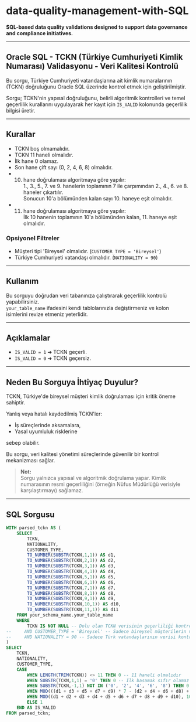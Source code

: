 # data-quality-management-with-SQL

**SQL-based data quality validations designed to support data governance and compliance initiatives.**

---

## Oracle SQL - TCKN (Türkiye Cumhuriyeti Kimlik Numarası) Validasyonu - Veri Kalitesi Kontrolü

Bu sorgu, Türkiye Cumhuriyeti vatandaşlarına ait kimlik numaralarının (TCKN) doğruluğunu Oracle SQL üzerinde kontrol etmek için geliştirilmiştir.

Sorgu; TCKN'nin yapısal doğruluğunu, belirli algoritmik kontrolleri ve temel geçerlilik kurallarını uygulayarak her kayıt için `IS_VALID` kolonunda geçerlilik bilgisi üretir.

---

## Kurallar

- TCKN boş olmamalıdır.
- TCKN 11 haneli olmalıdır.
- İlk hane 0 olamaz.
- Son hane çift sayı (0, 2, 4, 6, 8) olmalıdır.
- 10. hane doğrulaması algoritmaya göre yapılır:  
  1., 3., 5., 7. ve 9. hanelerin toplamının 7 ile çarpımından 2., 4., 6. ve 8. haneler çıkartılır.  
  Sonucun 10'a bölümünden kalan sayı 10. haneye eşit olmalıdır.
- 11. hane doğrulaması algoritmaya göre yapılır:  
  İlk 10 hanenin toplamının 10'a bölümünden kalan, 11. haneye eşit olmalıdır.

### Opsiyonel Filtreler

- Müşteri tipi 'Bireysel' olmalıdır. (`CUSTOMER_TYPE = 'Bireysel'`)
- Türkiye Cumhuriyeti vatandaşı olmalıdır. (`NATIONALITY = 90`)

---

## Kullanım

Bu sorguyu doğrudan veri tabanınıza çalıştırarak geçerlilik kontrolü yapabilirsiniz.  
`your_table_name` ifadesini kendi tablolarınızla değiştirmeniz ve kolon isimlerini revize etmeniz yeterlidir.

---

## Açıklamalar

- `IS_VALID = 1` ➔ TCKN geçerli.
- `IS_VALID = 0` ➔ TCKN geçersiz.

---

## Neden Bu Sorguya İhtiyaç Duyulur?

TCKN, Türkiye'de bireysel müşteri kimlik doğrulaması için kritik öneme sahiptir.

Yanlış veya hatalı kaydedilmiş TCKN'ler:

- İş süreçlerinde aksamalara,
- Yasal uyumluluk risklerine

sebep olabilir.

Bu sorgu, veri kalitesi yönetimi süreçlerinde güvenilir bir kontrol mekanizması sağlar.

> **Not:**  
> Sorgu yalnızca yapısal ve algoritmik doğrulama yapar. Kimlik numarasının resmi geçerliliğini (örneğin Nüfus Müdürlüğü verisiyle karşılaştırmayı) sağlamaz.

---

## SQL Sorgusu

```sql
WITH parsed_tckn AS (
    SELECT
        TCKN,
        NATIONALITY,
        CUSTOMER_TYPE,
        TO_NUMBER(SUBSTR(TCKN,1,1)) AS d1,
        TO_NUMBER(SUBSTR(TCKN,2,1)) AS d2,
        TO_NUMBER(SUBSTR(TCKN,3,1)) AS d3,
        TO_NUMBER(SUBSTR(TCKN,4,1)) AS d4,
        TO_NUMBER(SUBSTR(TCKN,5,1)) AS d5,
        TO_NUMBER(SUBSTR(TCKN,6,1)) AS d6,
        TO_NUMBER(SUBSTR(TCKN,7,1)) AS d7,
        TO_NUMBER(SUBSTR(TCKN,8,1)) AS d8,
        TO_NUMBER(SUBSTR(TCKN,9,1)) AS d9,
        TO_NUMBER(SUBSTR(TCKN,10,1)) AS d10,
        TO_NUMBER(SUBSTR(TCKN,11,1)) AS d11
    FROM your_schema_name.your_table_name
    WHERE 
        TCKN IS NOT NULL -- Dolu olan TCKN verisinin geçerliliği kontrol edilmelidir
--     AND CUSTOMER_TYPE = 'Bireysel' -- Sadece bireysel müşterilerin verisi kontrol edilmelidir
--     AND NATIONALITY = 90 -- Sadece Türk vatandaşlarının verisi kontrol edilmelidir
)
SELECT
    TCKN,
    NATIONALITY,
    CUSTOMER_TYPE,
    CASE 
        WHEN LENGTH(TRIM(TCKN)) <> 11 THEN 0 -- 11 haneli olmalıdır
        WHEN SUBSTR(TCKN,1,1) = '0' THEN 0 -- İlk basamak sıfır olamaz
        WHEN SUBSTR(TCKN,-1,1) NOT IN ('0', '2', '4', '6', '8') THEN 0 -- Son basamak çift sayı olmalıdır
        WHEN MOD(((d1 + d3 + d5 + d7 + d9) * 7 - (d2 + d4 + d6 + d8) + 30), 10) <> d10 THEN 0 -- 10. hane doğrulaması
        WHEN MOD((d1 + d2 + d3 + d4 + d5 + d6 + d7 + d8 + d9 + d10), 10) <> d11 THEN 0 -- 11. hane doğrulaması
        ELSE 1
    END AS IS_VALID
FROM parsed_tckn;
